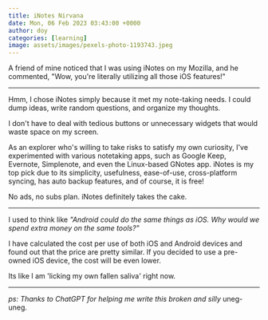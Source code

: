 ```yaml
---
title: iNotes Nirvana
date: Mon, 06 Feb 2023 03:43:00 +0000
author: doy
categories: [learning]
image: assets/images/pexels-photo-1193743.jpeg
---
```


A friend of mine noticed that I was using iNotes on my Mozilla, and he commented, "Wow, you're literally utilizing all those iOS features!"

* * *

Hmm, I chose iNotes simply because it met my note-taking needs. I could dump ideas, write random questions, and organize my thoughts.

I don't have to deal with tedious buttons or unnecessary widgets that would waste space on my screen.

As an explorer who's willing to take risks to satisfy my own curiosity, I've experimented with various notetaking apps, such as Google Keep, Evernote, Simplenote, and even the Linux-based GNotes app. iNotes is my top pick due to its simplicity, usefulness, ease-of-use, cross-platform syncing, has auto backup features, and of course, it is free!

No ads, no subs plan. iNotes definitely takes the cake.

* * *

I used to think like _"Android could do the same things as iOS._ _Why would we spend extra money on the same tools?"_

I have calculated the cost per use of both iOS and Android devices and found out that the price are pretty similar. If you decided to use a pre-owned iOS device, the cost will be even lower.

Its like I am 'licking my own fallen saliva' right now.

* * *

_ps: Thanks to ChatGPT for helping me write this broken and silly_ uneg-uneg.
